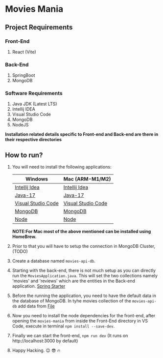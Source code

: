 # Movies Mania

## Project Requirements

### Front-End

1. React (Vite)

### Back-End

1. SpringBoot
2. MongoDB

### Software Requirements

1. Java JDK (Latest LTS)
2. Intellij IDEA
3. Visual Studio Code
4. MongoDB
5. NodeJS


**Installation related details specific to Front-end and Back-end are there in their respective directories**


## How to run?
1. You will need to install the following applications:

    | **Windows**                                                                                     | **Mac (ARM-M1/M2)**                                                                               |
    |-------------------------------------------------------------------------------------------------|---------------------------------------------------------------------------------------------------|
    | [Intellij Idea](https://download.jetbrains.com/idea/ideaIC-2023.2.3.exe)                        | [Intellij Idea](https://download.jetbrains.com/idea/ideaIC-2023.2.3-aarch64.exe)                  |
    | [Java-17](https://download.oracle.com/java/17/archive/jdk-17.0.9_windows-x64_bin.exe)           | [Java-17](https://download.oracle.com/java/17/archive/jdk-17.0.9_macos-aarch64_bin.dmg)           |
    | [Visual Studio Code](https://code.visualstudio.com/sha/download?build=stable&os=win32-x64-user) | [Visual Studio Code](https://code.visualstudio.com/sha/download?build=stable&os=darwin-universal) |
    | [MongoDB](https://fastdl.mongodb.org/windows/mongodb-windows-x86_64-7.0.2-signed.msi)           | [MongoDB](https://fastdl.mongodb.org/osx/mongodb-macos-arm64-7.0.2.tgz)                           |
    | [Node](https://nodejs.org/dist/v20.9.0/node-v20.9.0-x64.msi)                                    | [Node](https://nodejs.org/dist/v20.9.0/node-v20.9.0.pkg)                                          |
    **NOTE:For Mac most of the above mentioned can be installed using HomeBrew.**
2. Prior to that you will have to setup the connection in MongoDB Cluster, (TODO)
3. Create a database named `movies-api-db`.
4. Starting with the back-end, there is not much setup as you can directly run the `MoviesApplication.java`. This will set the two collections namely 'movies' and 'reviews' which are the entities in the Back-end application.
[Spring Starter]()
5. Before the running the application, you need to have the default data in the database of MongoDB. In tyhe movies collection of the `movies-api-db` add data from [File]()
6. Now you need to install the node dependencies for the front-end, after opening the `movies-mania` from inside the Front-End directory in VS Code, execute in terminal `npm install --save-dev`.
7. Finally we can start the front-end, `npm run dev` (It runs on http://localhost:3000 by default)
8. Happy Hacking. 😉 😎 🔥